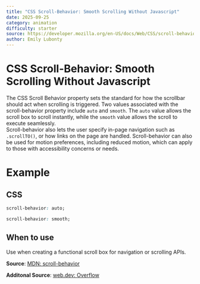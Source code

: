```yaml
---
title: "CSS Scroll-Behavior: Smooth Scrolling Without Javascript"
date: 2025-09-25
category: animation
difficulty: starter
source: https://developer.mozilla.org/en-US/docs/Web/CSS/scroll-behavior
author: Emily Lubonty
---
```


# CSS Scroll-Behavior: Smooth Scrolling Without Javascript

The CSS Scroll Behavior property sets the standard for how the scrollbar should act when scrolling is triggered.
Two values associated with the scroll-behavior property include `auto` and `smooth`.
The `auto` value allows the scroll box to scroll instantly, while the `smooth` value allows the scroll to execute seamlessly.  
Scroll-behavior also lets the user specify in-page navigation such as `.scrollTO()`, or how links on the page are handled. Scroll-behavior can also be used for motion
preferences, including reduced motion, which can apply to those with accessibility concerns or needs.

# Example

## CSS

```css
scroll-behavior: auto;
```

```css
scroll-behavior: smooth;
```

## When to use

Use when creating a functional scroll box for navigation or scrolling APIs.

**Source**: [MDN: scroll-behavior](<https://developer.mozilla.org/en-US/docs/Web/CSS/scroll-behavior>)

**Additonal Source**: [web.dev: Overflow](<https://web.dev/learn/css/overflow>)
